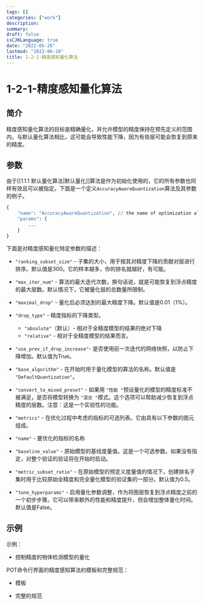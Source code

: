 ```yaml
---
tags: []
categories: ["work"]
description:
summary:
draft: false
isCJKLanguage: true
date: "2022-05-26"
lastmod: "2022-06-10"
title: 1-2-1-精度感知量化算法
---
```


# 1-2-1-精度感知量化算法

## 简介

精度感知量化算法的目标是精确量化，并允许模型的精度保持在预先定义的范围内。与默认量化算法相比，这可能会导致性能下降，因为有些层可能会恢复到原来的精度。

## 参数

由于[[1.1.1 默认量化算法|默认量化]]算法是作为初始化使用的，它的所有参数也同样有效且可以被指定。下面是一个定义`AccuracyAwareQuantization`算法及其参数的例子。

```python
{
    "name": "AccuracyAwareQuantization", // the name of optimization algorithm
    "params": {
        ...
    }
}
```

下面是对精度感知量化特定参数的描述：

- `"ranking_subset_size"` - 子集的大小，用于按其对精度下降的贡献对层进行排序。默认值是300。它的样本越多，你的排名就越好，有可能。

- `"max_iter_num"` - 算法的最大迭代次数，换句话说，就是可能恢复到浮点精度的最大层数。默认情况下，它被量化层的总数量所限制。

- `"maximal_drop"` - 量化后必须达到的最大精度下降。默认值是0.01（1%）。

- `"drop_type"` - 精度指标的下降类型。
	- `"absolute"`（默认）- 相对于全精度模型的结果的绝对下降
	- `"relative"` - 相对于全精度模型的结果而言。

- `"use_prev_if_drop_increase"`- 是否使用前一次迭代的网络快照，以防止下降增加。默认值为True。

- `"base_algorithm"` - 在开始时用于量化模型的算法的名称。默认值是 `"DefaultQuantization"`。

- `"convert_to_mixed_preset"` - 如果用 `"性能 "`预设量化的模型的精度标准不被满足，是否将模型转换为 `"混合 "`模式。这个选项可以帮助减少恢复到浮点精度的层数。注意：这是一个实验性的功能。

- `"metrics"` - 在优化过程中考虑的指标的可选列表。它由具有以下参数的图元组成。

- `"name"` - 要优化的指标的名称

- `"baseline_value"` - 原始模型的基线度量值。这是一个可选参数。如果没有指定，对整个验证的验证将在开始时启动。

- `"metric_subset_ratio"` - 在原始模型的预定义度量值的情况下，创建排名子集时用于比较原始全精度和完全量化模型的验证集的一部分。默认值为0.5。

- `"tune_hyperparams"` - 启用量化参数调整，作为将图层恢复到浮点精度之前的一个初步步骤。它可以带来额外的性能和精度提升，但会增加整体量化时间。默认值是False。

## 示例

示例：

- 控制精度的物体检测模型的量化

POT命令行界面的精度感知算法的模板和完整规范：

- 模板

- 完整的规范

